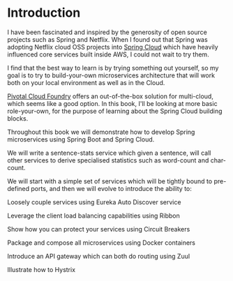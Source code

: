 # Introduction

I have been fascinated and inspired by the generosity of open source projects such as Spring and Netflix. When I found out that Spring was adopting Netflix cloud OSS projects into [Spring Cloud](http://cloud.spring.io/spring-cloud-static/spring-cloud-netflix/1.3.0.RELEASE/) which have heavily influenced core services built inside AWS, I could not wait to try them.

I find that the best way to learn is by trying something out yourself, so my goal is to try to build-your-own microservices architecture that will work both on your local environment as well as in the Cloud.

[Pivotal Cloud Foundry](http://docs.pivotal.io/pivotalcf/1-10/installing/pcf-docs.html) offers an out-of-the-box solution for multi-cloud, which seems like a good option. In this book, I'll be looking at more basic role-your-own, for the purpose of learning about the Spring Cloud building blocks.

Throughout this book we will demonstrate how to develop Spring microservices using Spring Boot and Spring Cloud.

We will write a sentence-stats service which given a sentence, will call other services to derive specialised statistics such as word-count and char-count.

We will start with a simple set of services which will be tightly bound to pre-defined ports, and then we will evolve to introduce the ability to:

Loosely couple services using Eureka Auto Discover service

Leverage the client load balancing capabilities using Ribbon

Show how you can protect your services using Circuit Breakers

Package and compose all microservices using Docker containers

Introduce an API gateway which can both do routing using Zuul

Illustrate how to  Hystrix



